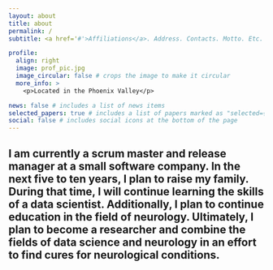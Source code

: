 ```yaml
---
layout: about
title: about
permalink: /
subtitle: <a href='#'>Affiliations</a>. Address. Contacts. Motto. Etc.

profile:
  align: right
  image: prof_pic.jpg
  image_circular: false # crops the image to make it circular
  more_info: >
    <p>Located in the Phoenix Valley</p>

news: false # includes a list of news items
selected_papers: true # includes a list of papers marked as "selected={true}"
social: false # includes social icons at the bottom of the page
---
```


## I am currently a scrum master and release manager at a small software company. In the next five to ten years, I plan to raise my family. During that time, I will continue learning the skills of a data scientist. Additionally, I plan to continue education in the field of neurology. Ultimately, I plan to become a researcher and combine the fields of data science and neurology in an effort to find cures for neurological conditions.

<!-- (Put your address / P.O. box / other info right below your picture. You can also disable any of these elements by editing `profile` property of the YAML header of your # # `_pages/about.md`. Edit `_bibliography/papers.bib` and Jekyll will render your [publications page](/al-folio/publications/) automatically.)

# Link to your social media connections, too. This theme is set up to use [Font Awesome icons](https://fontawesome.com/) and [Academicons](https://jpswalsh.github.io/academicons/), like the ones below. Add your Facebook, Twitter, LinkedIn, Google Scholar, or just disable all of them.-->
